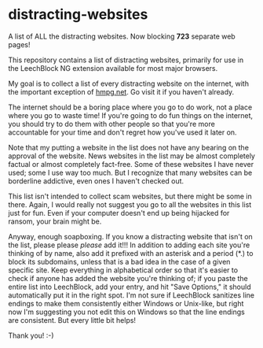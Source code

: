 # distracting-websites
A list of ALL the distracting websites.  Now blocking **723** separate web pages!

This repository contains a list of distracting websites, primarily for use in the LeechBlock NG extension available for most major browsers.

My goal is to collect a list of every distracting website on the internet, with the important exception of [hmpg.net](http://hmpg.net).  Go visit it if you haven't already.

The internet should be a boring place where you go to do work, not a place where you go to waste time!  If you're going to do fun things on the internet, you should try to do them with other people so that you're more accountable for your time and don't regret how you've used it later on.

Note that my putting a website in the list does not have any bearing on the approval of the website.  News websites in the list may be almost completely factual or almost completely fact-free.  Some of these websites I have never used; some I use way too much.  But I recognize that many websites can be borderline addictive, even ones I haven't checked out.

This list isn't intended to collect scam websites, but there might be some in there.  Again, I would really not suggest you go to all the websites in this list just for fun.  Even if your computer doesn't end up being hijacked for ransom, your brain might be.

Anyway, enough soapboxing.  If you know a distracting website that isn't on the list, please please _please_ add it!!!  In addition to adding each site you're thinking of by name, also add it prefixed with an asterisk and a period (\*.) to block its subdomains, unless that is a bad idea in the case of a given specific site.  Keep everything in alphabetical order so that it's easier to check if anyone has added the website you're thinking of; if you paste the entire list into LeechBlock, add your entry, and hit "Save Options," it should automatically put it in the right spot.  I'm not sure if LeechBlock sanitizes line endings to make them consistently either Windows or Unix-like, but right now I'm suggesting you not edit this on Windows so that the line endings are consistent.  But every little bit helps!

Thank you!  :-)
